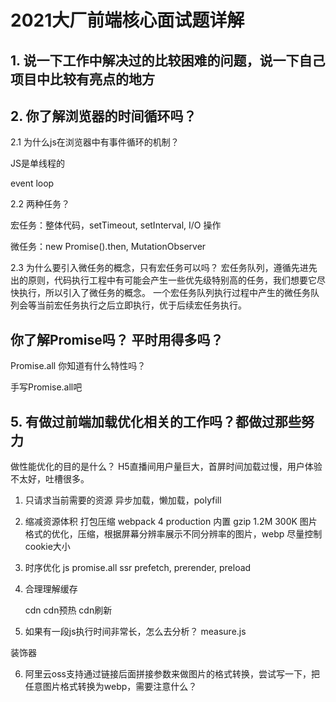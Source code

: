 # 2021大厂前端核心面试题详解

## 1. 说一下工作中解决过的比较困难的问题，说一下自己项目中比较有亮点的地方

## 2. 你了解浏览器的时间循环吗？

2.1 为什么js在浏览器中有事件循环的机制？

JS是单线程的

event loop

2.2 两种任务？

宏任务：整体代码，setTimeout, setInterval, I/O 操作

微任务：new Promise().then, MutationObserver

2.3 为什么要引入微任务的概念，只有宏任务可以吗？
宏任务队列，遵循先进先出的原则，代码执行工程中有可能会产生一些优先级特别高的任务，我们想要它尽快执行，所以引入了微任务的概念。
一个宏任务队列执行过程中产生的微任务队列会等当前宏任务执行之后立即执行，优于后续宏任务执行。

## 你了解Promise吗？ 平时用得多吗？

Promise.all 你知道有什么特性吗？

手写Promise.all吧


## 5. 有做过前端加载优化相关的工作吗？都做过那些努力

做性能优化的目的是什么？
H5直播间用户量巨大，首屏时间加载过慢，用户体验不太好，吐槽很多。

1. 只请求当前需要的资源
    异步加载，懒加载，polyfill

2. 缩减资源体积
    打包压缩 webpack 4 production 内置
    gzip 1.2M 300K
    图片格式的优化，压缩，根据屏幕分辨率展示不同分辨率的图片，webp
    尽量控制cookie大小

3. 时序优化
    js promise.all
    ssr
    prefetch, prerender, preload

4. 合理理解缓存

    cdn cdn预热 cdn刷新

5. 如果有一段js执行时间非常长，怎么去分析？
measure.js

装饰器

6. 阿里云oss支持通过链接后面拼接参数来做图片的格式转换，尝试写一下，把任意图片格式转换为webp，需要注意什么？
